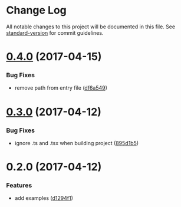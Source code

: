 # Change Log

All notable changes to this project will be documented in this file. See [standard-version](https://github.com/conventional-changelog/standard-version) for commit guidelines.

<a name="0.4.0"></a>
# [0.4.0](https://github.com/guzart/neutrino-preset-typescript-react/compare/v0.3.0...v0.4.0) (2017-04-15)


### Bug Fixes

* remove path from entry file ([df6a549](https://github.com/guzart/neutrino-preset-typescript-react/commit/df6a549))



<a name="0.3.0"></a>
# [0.3.0](https://github.com/guzart/neutrino-preset-typescript-react/compare/v0.2.0...v0.3.0) (2017-04-12)


### Bug Fixes

* ignore .ts and .tsx when building project ([895d1b5](https://github.com/guzart/neutrino-preset-typescript-react/commit/895d1b5))



<a name="0.2.0"></a>
# 0.2.0 (2017-04-12)


### Features

* add examples ([d1294f1](https://github.com/guzart/neutrino-preset-typescript-react/commit/d1294f1))
